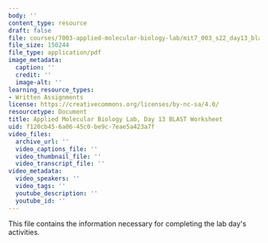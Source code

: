 ```yaml
---
body: ''
content_type: resource
draft: false
file: courses/7003-applied-molecular-biology-lab/mit7_003_s22_day13_blast_worksheet.pdf
file_size: 150244
file_type: application/pdf
image_metadata:
  caption: ''
  credit: ''
  image-alt: ''
learning_resource_types:
- Written Assignments
license: https://creativecommons.org/licenses/by-nc-sa/4.0/
resourcetype: Document
title: Applied Molecular Biology Lab, Day 13 BLAST Worksheet
uid: f120cb45-6a06-45c0-be9c-7eae5a423a7f
video_files:
  archive_url: ''
  video_captions_file: ''
  video_thumbnail_file: ''
  video_transcript_file: ''
video_metadata:
  video_speakers: ''
  video_tags: ''
  youtube_description: ''
  youtube_id: ''
---
```

This file contains the information necessary for completing the lab day's activities.